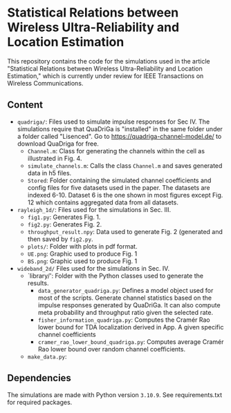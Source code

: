 # Statistical Relations between Wireless Ultra-Reliability and Location Estimation
This repository contains the code for the simulations used in the article "Statistical Relations between Wireless Ultra-Reliability and Location Estimation," which is currently under review for IEEE Transactions on Wireless Communications.

## Content
 - `quadriga/`: Files used to simulate impulse responses for Sec IV. The simulations require that QuaDriGa  is "installed" in the same folder under a folder called "Lisenced". Go to https://quadriga-channel-model.de/ to download QuaDriga for free.
   - `Channel.m`: Class for generating the channels within the cell as illustrated in Fig. 4.   
   - `simulate_channels.m`: Calls the class `Channel.m` and saves generated data in h5 files.
   - `Stored`: Folder containing the simulated channel coefficients and config files for five datasets used in the paper. The datasets are indexed 6-10. Dataset 6 is the one shown in most figures except Fig. 12 which contains aggregated data from all datasets.
 - `rayleigh_1d/`: Files used for the simulations in Sec. III.
   - `fig1.py`: Generates Fig. 1.
   - `fig2.py`: Generates Fig. 2.
   - `throughput_result.npy`: Data used to generate Fig. 2 (generated and then saved by `fig2.py`.
   - `plots/`: Folder with plots in pdf format.
   - `UE.png`: Graphic used to produce Fig. 1
   - `BS.png`: Graphic used to produce Fig. 1
 - `wideband_2d/` Files used for the simulations in Sec. IV.
   - `library/': Folder with the Python classes used to generate the results.
     - `data_generator_quadriga.py`: Defines a model object used for most of the scripts. Generate channel statistics based on the impulse responses generated by QuaDriGa. It can also compute meta probability and throughput ratio given the selected rate.
     - `fisher_information_quadriga.py`: Computes the Cramér Rao lower bound for TDA localization derived in App. A given specific channel coefficients
     - `cramer_rao_lower_bound_quadriga.py`: Computes average Cramér Rao lower bound over random channel coefficients.
   - `make_data.py`: 



## Dependencies
The simulations are made with Python version `3.10.9`. See requirements.txt for required packages. 
